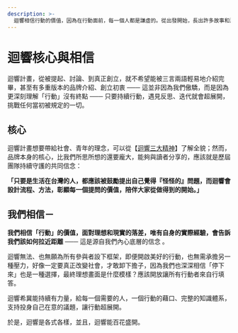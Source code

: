 ```yaml
---
description: >-
  迴響相信行動的價值，因為在行動面前，每一個人都是謙虛的。從出發開始，長出許多故事和漣漪，每一個感動都壯大了迴響的沃土，期盼你能細細體會「行動」的可貴，而你也絕對能走出自己的路。
---
```


# 迴響核心與相信

  
迴響計畫，從被提起、討論、到真正創立，就不希望能被三言兩語輕易地介紹完畢，甚至有多重版本的品牌介紹、創立初衷 ─── 這並非因為我們傲驕，而是因為更深刻理解「行動」沒有終點 ─── 只要持續行動，遇見反思、迭代就會超展開，挑戰任何當初被規定的一切。

## **核心**

迴響計畫想要帶給社會、青年的理念，可以從【[迴響三大精神](../knowledge/three-spirits-of-action.md)】了解全貌；然而，品牌本身的核心，比我們所思所想的還要龐大，能夠與讀者分享的，應該就是歷屆團隊持續守護的共同信念：

**「只要是生活在台灣的人，都應該被鼓勵提出自己覺得『怪怪的』問題，而迴響會設計流程、方法，彰顯每一個提問的價值，陪伴大家從做得到的開始。」**

## 我們相信－

**我們相信「行動」的價值，面對理想和現實的落差，唯有自身的實際經驗，會告訴我們該如何拉近距離** ─── 這是源自我們內心底層的信念 。 

迴響無法、也無願為所有參與者設下框架，即便開啟美好的行動，也無需承擔另一種壓力，好像一定要真正改變社會，才敢卸下擔子，因為我們也深深相信「停下來」也是一種選擇，最終理想畫面是什麼模樣？應該開放讓所有行動者來自行填答。

迴響希冀能持續有力量，給每一個需要的人，一個行動的藉口、完整的知識體系，支持投身自己在意的議題，讓行動超展開。

於是，迴響是各式各樣，並且，迴響能百花盛開。  


